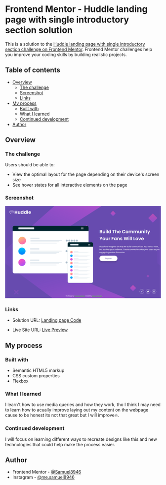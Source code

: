 # Frontend Mentor - Huddle landing page with single introductory section solution

This is a solution to the [Huddle landing page with single introductory section challenge on Frontend Mentor](https://www.frontendmentor.io/challenges/huddle-landing-page-with-a-single-introductory-section-B_2Wvxgi0). Frontend Mentor challenges help you improve your coding skills by building realistic projects. 

## Table of contents

- [Overview](#overview)
  - [The challenge](#the-challenge)
  - [Screenshot](#screenshot)
  - [Links](#links)
- [My process](#my-process)
  - [Built with](#built-with)
  - [What I learned](#what-i-learned)
  - [Continued development](#continued-development)
- [Author](#author)


## Overview

### The challenge

Users should be able to:

- View the optimal layout for the page depending on their device's screen size
- See hover states for all interactive elements on the page

### Screenshot

![](../huddle-landing-page-with-single-introductory-section-master/images/landing%20page%20desktop.png)

### Links

- Solution URL: [Landing page Code](https://github.com/Samuel8946/Frontend-Mentor-Challenges/blob/main/huddle-landing-page-with-single-introductory-section-master/index.html)

- Live Site URL: [Live Preview](https://samuel8946.github.io/Frontend-Mentor-Challenges/huddle-landing-page-with-single-introductory-section-master/)

## My process

### Built with

- Semantic HTML5 markup
- CSS custom properties
- Flexbox

### What I learned

I learn't how to use media queries and how they work, tho I think I may need to learn
how to acually improve laying out my content on the webpage cause to be honest its not that great but I will improve🔥.


### Continued development

I will focus on learning different ways to recreate designs like this and new
technologies that could help make the process easier.

## Author

- Frontend Mentor - [@Samuel8946](https://www.frontendmentor.io/profile/Samuel8946)
- Instagram - [@me.samuel8946](https://www.instagram.com/me.samuel8946/)


